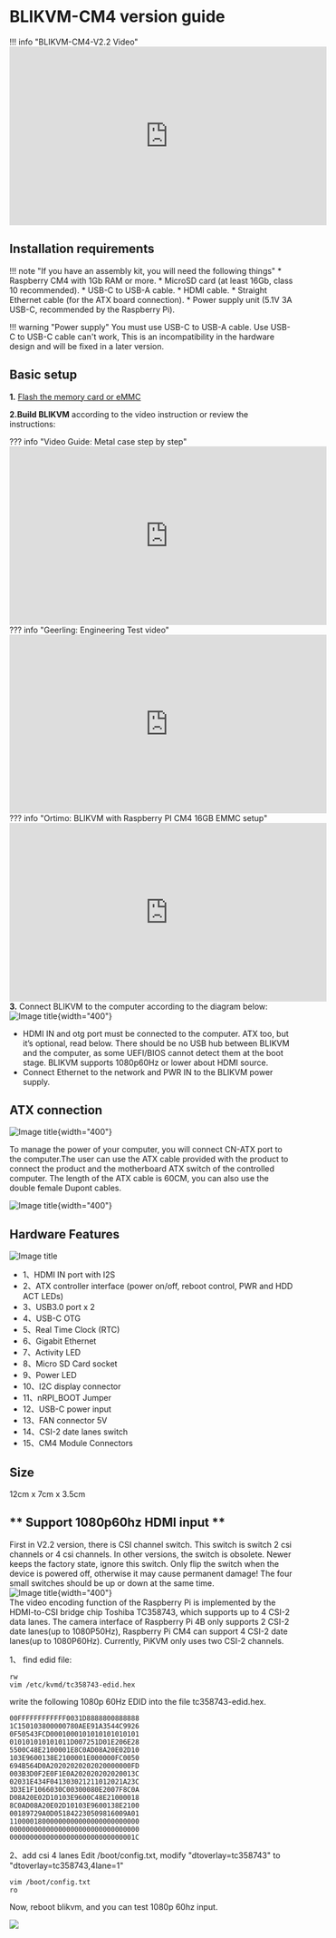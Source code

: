 # BLIKVM-CM4 version guide 

!!! info "BLIKVM-CM4-V2.2 Video"
    <iframe width="560" height="315" src="https://www.youtube.com/embed/2av-JFFkF6I" title="YouTube video player" frameborder="0" allow="accelerometer; autoplay; clipboard-write; encrypted-media; gyroscope; picture-in-picture" allowfullscreen></iframe>

## **Installation requirements**
!!! note "If you have an assembly kit, you will need the following things"
    * Raspberry CM4 with 1Gb RAM or more.
    * MicroSD card (at least 16Gb, class 10 recommended).
    * USB-C to USB-A cable.
    * HDMI cable.
    * Straight Ethernet cable (for the ATX board connection).
    * Power supply unit (5.1V 3A USB-C, recommended by the Raspberry Pi).

!!! warning "Power supply"
    You must use USB-C to USB-A cable. Use USB-C to USB-C cable can't work, This is an incompatibility in the hardware design and will be 
    fixed in a later version.

## **Basic setup**
**1.** [Flash the memory card or eMMC ](./flashing_os.md) 

**2.Build BLIKVM** according to the video instruction or review the instructions:

??? info "Video Guide: Metal case step by step"
    <iframe width="560" height="315" src="https://www.youtube.com/embed/aehOawHklGE" title="YouTube video player" frameborder="0" allow="accelerometer; autoplay; clipboard-write; encrypted-media; gyroscope; picture-in-picture" allowfullscreen></iframe>
??? info "Geerling: Engineering Test video"
    <iframe width="560" height="315" src="https://www.youtube.com/embed/3OPd7svT3bE" title="YouTube video player" frameborder="0" allow="accelerometer; autoplay; clipboard-write; encrypted-media; gyroscope; picture-in-picture" allowfullscreen></iframe>  
??? info "Ortimo: BLIKVM with Raspberry PI CM4 16GB EMMC setup"
    <iframe width="560" height="315" src="https://www.youtube.com/embed/xypeC7Fne6Q" title="YouTube video player" frameborder="0" allow="accelerometer; autoplay; clipboard-write; encrypted-media; gyroscope; picture-in-picture" allowfullscreen></iframe>
**3.** Connect BLIKVM to the computer according to the diagram below:
![Image title](assets/images/blikcm-cm4-interface.png){width="400"}

* HDMI IN and otg port must be connected to the computer. ATX too, but it’s optional, read below. 
There should be no USB hub between BLIKVM and the computer, as some UEFI/BIOS cannot detect them at the boot stage. 
BLIKVM supports 1080p60Hz or lower about HDMI source.
* Connect Ethernet to the network and PWR IN to the BLIKVM power supply.

## **ATX connection**
![Image title](assets/images/BLKVM-CM4/ATX-interface.png){width="400"}

To manage the power of your computer, you will connect CN-ATX port to the computer.The user can use the ATX cable 
provided with the product to connect the product and the motherboard ATX switch of the controlled computer. 
The length of the ATX cable is 60CM, you can also use the double female Dupont cables.

![Image title](assets/images/BLKVM-CM4/atx-cable-computer.png){width="400"}

## **Hardware Features**
![Image title](assets/images/BLKVM-CM4/blikvm-cm4-hardware-features.png)

* 1、HDMI IN port with I2S
* 2、ATX controller interface (power on/off, reboot control, PWR and HDD ACT LEDs)
* 3、USB3.0 port x 2
* 4、USB-C OTG
* 5、Real Time Clock (RTC)
* 6、Gigabit Ethernet
* 7、Activity LED
* 8、Micro SD Card socket
* 9、Power LED
* 10、I2C display connector
* 11、nRPI_BOOT Jumper
* 12、USB-C power input
* 13、FAN connector 5V
* 14、CSI-2 date lanes switch
* 15、CM4 Module Connectors

## **Size**
12cm x 7cm x 3.5cm

## ** Support 1080p60hz HDMI input **
First in V2.2 version, there is CSI channel switch. This switch is switch 2 csi channels or 4 csi channels. 
In other versions, the switch is obsolete. Newer keeps the factory state, ignore this switch. Only flip the switch 
when the device is powered off, otherwise it may cause permanent damage! The four small switches should be up or 
down at the same time.  
![Image title](assets/images/BLKVM-CM4/kvm-cm4-switch.png){width="400"}  
The video encoding function of the Raspberry Pi is implemented by the HDMI-to-CSI bridge chip Toshiba TC358743, 
which supports up to 4 CSI-2 data lanes. The camera interface of Raspberry Pi 4B only supports 2 CSI-2 date 
lanes(up to 1080P50Hz), Raspberry Pi CM4 can support 4 CSI-2 date lanes(up to 1080P60Hz). Currently, PiKVM 
only uses two CSI-2 channels.

1、 find edid file:
```
rw
vim /etc/kvmd/tc358743-edid.hex
```
write the following 1080p 60Hz EDID into the file tc358743-edid.hex.
```
00FFFFFFFFFFFF0031D8888800888888
1C150103800000780AEE91A3544C9926
0F50543FCD0001000101010101010101
010101010101011D007251D01E206E28
5500C48E2100001E8C0AD08A20E02D10
103E9600138E2100001E000000FC0050
694B564D0A20202020202020000000FD
003B3D0F2E0F1E0A202020202020013C
02031E434F041303021211012021A23C
3D3E1F1066030C00300080E2007F8C0A
D08A20E02D10103E9600C48E21000018
8C0AD08A20E02D10103E9600138E2100
00189729A0D051842230509816009A01
11000018000000000000000000000000
00000000000000000000000000000000
0000000000000000000000000000001C
```
2、add csi 4 lanes
Edit /boot/config.txt, modify "dtoverlay=tc358743" to "dtoverlay=tc358743,4lane=1"
```
vim /boot/config.txt
ro
```
Now, reboot blikvm, and you can test 1080p 60hz input.

![](https://github.com/ThomasVon2021/pikvm-CM4-Board/blob/main/images/wiki/60hz.jpg)  
